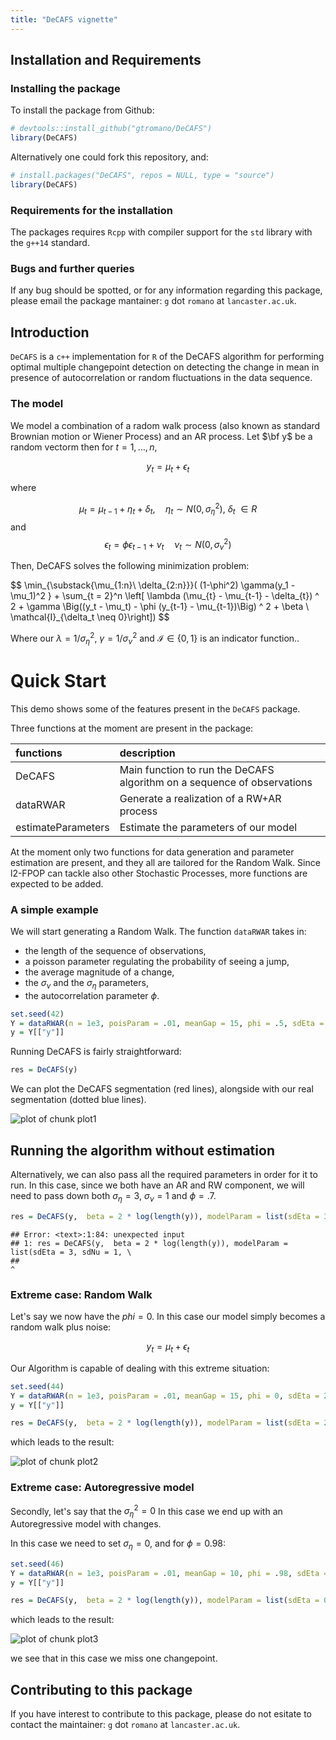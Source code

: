 ```yaml
---
title: "DeCAFS vignette"
---
```





## Installation and Requirements

### Installing the package

To install the package from Github: 


```r
# devtools::install_github("gtromano/DeCAFS")
library(DeCAFS)
```


Alternatively one could fork this repository, and: 


```r
# install.packages("DeCAFS", repos = NULL, type = "source")
library(DeCAFS)
```


### Requirements for the installation

The packages requires `Rcpp` with compiler support for the `std` library with the `g++14` standard.


### Bugs and further queries

If any bug should be spotted, or for any information regarding this package, please email the package mantainer: `g` dot `romano` at `lancaster.ac.uk`.

## Introduction

`DeCAFS` is a `c++` implementation for `R` of the DeCAFS algorithm for performing optimal multiple changepoint detection on detecting the change in mean in presence of autocorrelation or random fluctuations in the data sequence.


### The model

We model a combination of a radom walk process (also known as standard Brownian motion or Wiener Process) and an AR process. 
Let $\bf y$ be a random vectorm then for $t=1,\ldots,n$, 


$$
y_t = \mu_t + \epsilon_t
$$

where

$$
\mu_t = \mu_{t-1} + \eta_t + \delta_t, \quad \eta_t \sim N(0, \sigma_\eta^2), \ \delta_t \ \in R
$$
and 
$$
\epsilon_t = \phi \epsilon_{t-1} + \nu_t \quad \nu_t \sim N(0, \sigma_\nu^2)
$$

Then, DeCAFS solves the following minimization problem: 

$$
\min_{\substack{\mu_{1:n}\\ \delta_{2:n}}}(
       (1-\phi^2) \gamma(y_1 - \mu_1)^2 } + \sum_{t = 2}^n  \left[ \lambda (\mu_{t} - \mu_{t-1} - \delta_{t}) ^ 2 
         + \gamma \Big((y_t - \mu_t) - \phi (y_{t-1} - \mu_{t-1})\Big) ^ 2 + \beta \ \mathcal{I}_{\delta_t \neq 0}\right])
$$

Where our $\lambda = 1/\sigma_\eta^2$, $\gamma = 1/\sigma_\nu^2$ and $\mathcal{I} \in \{0, 1 \}$ is an indicator function..

# Quick Start

This demo shows some of the features present in the `DeCAFS` package. 

Three functions at the moment are present in the package:


|functions          |description                                                             |
|:------------------|:-----------------------------------------------------------------------|
|DeCAFS             |Main function to run the DeCAFS algorithm on a sequence of observations |
|dataRWAR           |Generate a realization of a RW+AR process                               |
|estimateParameters |Estimate the parameters of our model                                    |

At the moment only two functions for data generation and parameter estimation are present, and they all are tailored for the Random Walk. Since l2-FPOP can tackle also other Stochastic Processes, more functions are expected to be added.

### A simple example

We will start generating a Random Walk. The function `dataRWAR` takes in:

- the length of the sequence of observations,
- a poisson parameter regulating the probability of seeing a jump,
- the average magnitude of a change,
- the $\sigma_\nu$ and the $\sigma_\eta$ parameters,
- the autocorrelation parameter $\phi$.


```r
set.seed(42)
Y = dataRWAR(n = 1e3, poisParam = .01, meanGap = 15, phi = .5, sdEta = 3, sdNu = 1)
y = Y[["y"]]
```

Running DeCAFS is fairly straightforward:


```r
res = DeCAFS(y)
```


We can plot the DeCAFS segmentation (red lines), alongside with our real segmentation (dotted blue lines).

![plot of chunk plot1](figure/plot1-1.png)


## Running the algorithm without estimation
Alternatively, we can also pass all the required parameters in order for it to run.
In this case, since we both have an AR and RW component, we will need to pass down both $\sigma_\eta = 3$, $\sigma_\nu = 1$ and $\phi = .7$.


```r
res = DeCAFS(y,  beta = 2 * log(length(y)), modelParam = list(sdEta = 3, sdNu = 1, \phi = .7))
```

```
## Error: <text>:1:84: unexpected input
## 1: res = DeCAFS(y,  beta = 2 * log(length(y)), modelParam = list(sdEta = 3, sdNu = 1, \
##                                                                                        ^
```


### Extreme case: Random Walk

Let's say we now have the $phi = 0$. In this case our model simply becomes a random walk plus noise:

$$
y_t = \mu_t + \epsilon_t
$$

Our Algorithm is capable of dealing with this extreme situation:


```r
set.seed(44)
Y = dataRWAR(n = 1e3, poisParam = .01, meanGap = 15, phi = 0, sdEta = 2, sdNu = 1)
y = Y[["y"]]

res = DeCAFS(y,  beta = 2 * log(length(y)), modelParam = list(sdEta = 2, sdNu = 1, phi = 0))
```

which leads to the result:

![plot of chunk plot2](figure/plot2-1.png)


### Extreme case: Autoregressive model

Secondly, let's say that the $\sigma_\eta^2 = 0$ In this case we end up with an Autoregressive model with changes.

In this case we need to set $\sigma_\eta = 0$, and for $\phi = 0.98$:


```r
set.seed(46)
Y = dataRWAR(n = 1e3, poisParam = .01, meanGap = 10, phi = .98, sdEta = 0, sdNu = 2)
y = Y[["y"]]

res = DeCAFS(y,  beta = 2 * log(length(y)), modelParam = list(sdEta = 0, sdNu = 2, phi = .98))
```

which leads to the result:

![plot of chunk plot3](figure/plot3-1.png)

we see that in this case we miss one changepoint.

## Contributing to this package

If you have interest to contribute to this package, please do not esitate to contact the maintainer:  `g` dot `romano` at `lancaster.ac.uk`.
